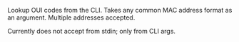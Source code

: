 Lookup OUI codes from the CLI. Takes any common MAC address format as an argument. Multiple addresses accepted.

Currently does not accept from stdin; only from CLI args.
